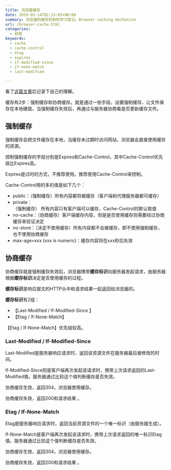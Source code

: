 ```yaml
---
title: 浏览器缓存
date: 2019-03-14T02:23:03+00:00
summary: 浏览器的缓存机制的学习笔记。Browser caching mechanism
url: /browser-cache.html
categories:
  - 前端
keywords:
  - cache
  - cache-control
  - etag
  - expires
  - if-modified-since
  - if-none-match
  - last-modified

---
```

看了[这篇文章][1]后记录下自己的理解。

缓存有2步：强制缓存和协商缓存。就是通过一些手段，设置强制缓存，让文件保存在本地硬盘，当强制缓存失效后，再通过与服务器协商看是否更新缓存文件。

## 强制缓存

强制缓存会把文件缓存在本地，当缓存未过期时访问网站，浏览器会直接使用缓存的资源。

控制强制缓存的字段分别是Expires和Cache-Control，其中Cache-Control优先级比Expires高。 

Expires是过时的方式，不推荐使用。推荐使用Cache-Control来控制。

Cache-Control用的多的值是如下几个：

  * public：（强制缓存）所有内容都将被缓存（客户端和代理服务器都可缓存）
  * private：  
    （强制缓存） 所有内容只有客户端可以缓存，Cache-Control的默认取值 
  * no-cache：（协商缓存）客户端缓存内容，但是是否使用缓存则需要经过协商缓存来验证决定
  * no-store：（决定不使用缓存）所有内容都不会被缓存，即不使用强制缓存，也不使用协商缓存
  * max-age=xxx (xxx is numeric)：缓存内容将在xxx秒后失效 

## 协商缓存

协商缓存就是强制缓存失效后，浏览器携带**缓存标识**向服务器发起请求，由服务器根据**缓存标识**决定是否使用缓存的过程。

**缓存标识**是响应报文的HTTP头中和请求结果一起返回给浏览器的。

**缓存标识**有2组： 

  * 【Last-Modified / If-Modified-Since 】
  * 【Etag / If-None-Match】

【Etag / If-None-Match】优先级较高。

### Last-Modified / If-Modified-Since

Last-Modified是服务器响应请求时，返回该资源文件在服务器最后被修改的时间。

If-Modified-Since则是客户端再次发起该请求时，携带上次请求返回的Last-Modified值。服务器通过比较这个值判断缓存是否失效。

协商缓存生效，返回304，浏览器使用缓存。

协商缓存失效，返回200和请求结果 。

### Etag / If-None-Match

Etag是服务器响应请求时，返回当前资源文件的一个唯一标识（由服务器生成）。

If-None-Match是客户端再次发起该请求时，携带上次请求返回的唯一标识Etag值。服务器通过比较这个值判断缓存是否失效。 

协商缓存生效，返回304，浏览器使用缓存。

协商缓存失效，返回200和请求结果 。

 [1]: https://juejin.im/entry/5ad86c16f265da505a77dca4